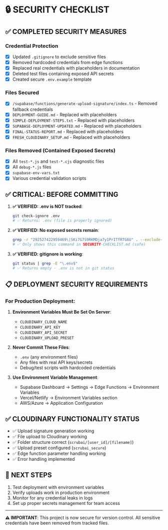 # 🔒 SECURITY CHECKLIST

## ✅ COMPLETED SECURITY MEASURES

### Credential Protection
- [x] Updated `.gitignore` to exclude sensitive files
- [x] Removed hardcoded credentials from edge functions
- [x] Replaced real credentials with placeholders in documentation
- [x] Deleted test files containing exposed API secrets
- [x] Created secure `.env.example` template

### Files Secured
- [x] `/supabase/functions/generate-upload-signature/index.ts` - Removed fallback credentials
- [x] `DEPLOYMENT-GUIDE.md` - Replaced with placeholders
- [x] `SIMPLE-DEPLOYMENT-STEPS.txt` - Replaced with placeholders  
- [x] `SUPABASE-DEPLOYMENT-UPDATED.md` - Replaced with placeholders
- [x] `FINAL-STATUS-REPORT.md` - Replaced with placeholders
- [x] `FRESH_CLOUDINARY_SETUP.md` - Replaced with placeholders

### Files Removed (Contained Exposed Secrets)
- [x] All `test-*.js` and `test-*.cjs` diagnostic files
- [x] All `debug-*.js` files
- [x] `supabase-env-vars.txt`
- [x] Various credential validation scripts

## ✅ CRITICAL: BEFORE COMMITTING

1. **✅ VERIFIED: .env is NOT tracked**: 
   ```bash
   git check-ignore .env
   # ✅ Returns: .env (file is properly ignored)
   ```

2. **✅ VERIFIED: No exposed secrets remain**:
   ```bash
   grep -r "292527422959469\|SKi7G7S9RKMDja7y1PrITfRTG6U" . --exclude-dir=node_modules --exclude=".env"
   # ✅ Only shows this command in SECURITY-CHECKLIST.md (safe)
   ```

3. **✅ VERIFIED: gitignore is working**:
   ```bash
   git status | grep -E "\.env$"
   # ✅ Returns empty - .env is not in git status
   ```

## 📋 DEPLOYMENT SECURITY REQUIREMENTS

### For Production Deployment:

1. **Environment Variables Must Be Set On Server**:
   - `CLOUDINARY_CLOUD_NAME`
   - `CLOUDINARY_API_KEY` 
   - `CLOUDINARY_API_SECRET`
   - `CLOUDINARY_UPLOAD_PRESET`

2. **Never Commit These Files**:
   - `.env` (any environment files)
   - Any files with real API keys/secrets
   - Debug/test scripts with hardcoded credentials

3. **Use Environment Variable Management**:
   - Supabase Dashboard → Settings → Edge Functions → Environment Variables
   - Vercel/Netlify → Environment Variables section
   - AWS/Azure → Application Configuration

## ✅ CLOUDINARY FUNCTIONALITY STATUS

- ✅ Upload signature generation working
- ✅ File upload to Cloudinary working  
- ✅ Folder structure correct (`scrubai/[user_id]/[filename]`)
- ✅ Upload preset configured (`scrubai_secure`)
- ✅ Edge function parameter handling working
- ✅ Error handling implemented

## 🔄 NEXT STEPS

1. Test deployment with environment variables
2. Verify uploads work in production environment
3. Monitor for any credential leaks in logs
4. Set up proper secrets management for team access

---

**⚠️ IMPORTANT**: This project is now secure for version control. All sensitive credentials have been removed from tracked files.
